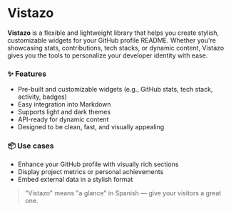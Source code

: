 # Vistazo

**Vistazo** is a flexible and lightweight library that helps you create stylish, customizable widgets for your GitHub profile README. Whether you're showcasing stats, contributions, tech stacks, or dynamic content, Vistazo gives you the tools to personalize your developer identity with ease.

### ✨ Features
- Pre-built and customizable widgets (e.g., GitHub stats, tech stack, activity, badges)
- Easy integration into Markdown
- Supports light and dark themes
- API-ready for dynamic content
- Designed to be clean, fast, and visually appealing

### 📦 Use cases
- Enhance your GitHub profile with visually rich sections
- Display project metrics or personal achievements
- Embed external data in a stylish format

> "Vistazo" means "a glance" in Spanish — give your visitors a great one.
